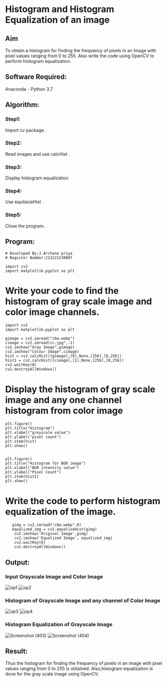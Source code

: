 # Histogram and Histogram Equalization of an image
## Aim
To obtain a histogram for finding the frequency of pixels in an Image with pixel values ranging from 0 to 255. Also write the code using OpenCV to perform histogram equalization.

## Software Required:
Anaconda - Python 3.7

## Algorithm:
### Step1:
Import cv package.
### Step2:
Read images and use calcHist .
### Step3:
Display histogram equalization 
### Step4:
Use equilaizeHist .
### Step5:
Close the program.
## Program:
```
# Developed By:J.Archana priya
# Register Number:212221230007
```
```
import cv2
import matplotlib.pyplot as plt
```
# Write your code to find the histogram of gray scale image and color image channels.
```
import cv2
import matplotlib.pyplot as plt

gimage = cv2.imread("cbw.webp")
cimage = cv2.imread(cc.jpg",-1)
cv2.imshow("Gray Image",gimage)
cv2.imshow("Colour Image",cimage)
hist = cv2.calcHist([gimage],[0],None,[256],[0,256])
hist1 = cv2.calcHist([cimage],[1],None,[256],[0,256])
cv2.waitKey(0)
cv2.destroyAllWindows()

```

# Display the histogram of gray scale image and any one channel histogram from color image
```
plt.figure()
plt.title("Histogram")
plt.xlabel("greyscale value")
plt.ylabel("pixel count")
plt.stem(hist)
plt.show()


plt.figure()
plt.title("Histogram for BGR image")
plt.xlabel("BGR intensity value")
plt.ylabel("Pixel Count")
plt.stem(hist1)
plt.show()
```
# Write the code to perform histogram equalization of the image. 
```
   gimg = cv2.imread("cbw.webp",0)
   equalized_img = cv2.equalizeHist(gimg)
    cv2.imshow('Original Image',gimg)
    cv2.imshow('Equalized Image', equalized_img)
    cv2.waitKey(0)
    cv2.destroyAllWindows()

```
## Output:
### Input Grayscale Image and Color Image
![op1](https://user-images.githubusercontent.com/93427594/231226890-ed6c2a38-702c-4cc7-8048-0d75d1aa4a19.png)
![op2](https://user-images.githubusercontent.com/93427594/231226934-26e07a9f-b375-41e4-8ec3-15ef5fe40859.png)

### Histogram of Grayscale Image and any channel of Color Image
![op3](https://user-images.githubusercontent.com/93427594/231227066-a73164d9-3a31-4571-85d4-c9170188f4d1.png)
![op4](https://user-images.githubusercontent.com/93427594/231228653-8aead152-e2b9-4c25-853c-74802b3837e4.png)

### Histogram Equalization of Grayscale Image
![Screenshot (403)](https://user-images.githubusercontent.com/93427594/231227498-587850d3-3471-4004-914c-b581bcbcc698.png)
![Screenshot (404)](https://user-images.githubusercontent.com/93427594/231227532-ae1ee96f-94a9-4cfb-887b-54ef019e414a.png)


## Result: 
Thus the histogram for finding the frequency of pixels in an image with pixel values ranging from 0 to 255 is obtained. Also,histogram equalization is done for the gray scale image using OpenCV.
